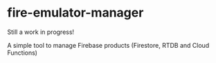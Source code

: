 # fire-emulator-manager
Still a work in progress! 

A simple tool to manage Firebase products (Firestore, RTDB and Cloud Functions)
